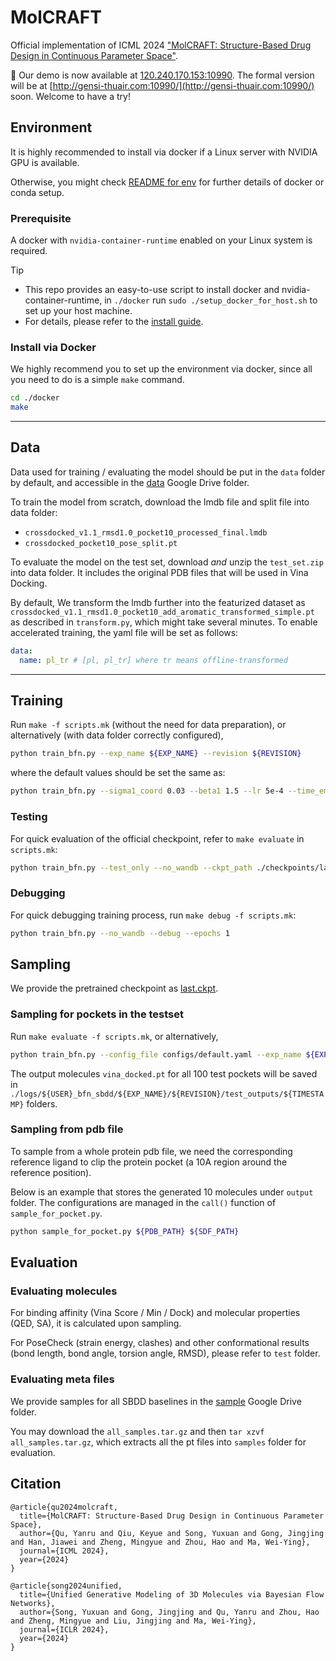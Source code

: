 # MolCRAFT
Official implementation of ICML 2024 ["MolCRAFT: Structure-Based Drug Design in Continuous Parameter Space"](https://arxiv.org/abs/2404.12141).

🎉 Our demo is now available at [120.240.170.153:10990](120.240.170.153:10990). The formal version will be at [http://gensi-thuair.com:10990/](http://gensi-thuair.com:10990/) soon. Welcome to have a try!

## Environment
It is highly recommended to install via docker if a Linux server with NVIDIA GPU is available.

Otherwise, you might check [README for env](docker/README.md) for further details of docker or conda setup.

### Prerequisite
A docker with `nvidia-container-runtime` enabled on your Linux system is required.

> [!TIP]
> - This repo provides an easy-to-use script to install docker and nvidia-container-runtime, in `./docker` run `sudo ./setup_docker_for_host.sh` to set up your host machine.
> - For details, please refer to the [install guide](https://docs.nvidia.com/datacenter/cloud-native/container-toolkit/latest/install-guide.html).


### Install via Docker
We highly recommend you to set up the environment via docker, since all you need to do is a simple `make` command.
```bash
cd ./docker
make
```


-----
## Data
Data used for training / evaluating the model should be put in the `data` folder by default, and accessible in the [data](https://drive.google.com/drive/folders/16KiwfMGUIk4a6mNU20GnUd0ah-mjNlhC?usp=share_link) Google Drive folder.

To train the model from scratch, download the lmdb file and split file into data folder:
* `crossdocked_v1.1_rmsd1.0_pocket10_processed_final.lmdb`
* `crossdocked_pocket10_pose_split.pt`

To evaluate the model on the test set, download _and_ unzip the `test_set.zip` into data folder. It includes the original PDB files that will be used in Vina Docking.

By default, We transform the lmdb further into the featurized dataset as `crossdocked_v1.1_rmsd1.0_pocket10_add_aromatic_transformed_simple.pt` as described in `transform.py`, which might take several minutes. To enable accelerated training, the yaml file will be set as follows:

```yaml
data:
  name: pl_tr # [pl, pl_tr] where tr means offline-transformed
```

---
## Training
Run `make -f scripts.mk` (without the need for data preparation), or alternatively (with data folder correctly configured),
```bash
python train_bfn.py --exp_name ${EXP_NAME} --revision ${REVISION}
```

where the default values should be set the same as:
```bash
python train_bfn.py --sigma1_coord 0.03 --beta1 1.5 --lr 5e-4 --time_emb_dim 1 --epochs 15 --max_grad_norm Q --destination_prediction True --use_discrete_t True --num_samples 10 --sampling_strategy end_back_pmf
```

### Testing
For quick evaluation of the official checkpoint, refer to `make evaluate` in `scripts.mk`:
```bash
python train_bfn.py --test_only --no_wandb --ckpt_path ./checkpoints/last.ckpt
```

### Debugging
For quick debugging training process, run `make debug -f scripts.mk`:
```bash
python train_bfn.py --no_wandb --debug --epochs 1
```

## Sampling
We provide the pretrained checkpoint as [last.ckpt](https://drive.google.com/file/d/1a1laBFYRNqaMpcS3Id0L0R6XoLEk4gDG/view?usp=share_link). 

### Sampling for pockets in the testset
Run `make evaluate -f scripts.mk`, or alternatively,
```bash
python train_bfn.py --config_file configs/default.yaml --exp_name ${EXP_NAME} --revision ${REVISION} --test_only --num_samples ${NUM_MOLS_PER_POCKET} --sample_steps 100
```

The output molecules `vina_docked.pt` for all 100 test pockets will be saved in `./logs/${USER}_bfn_sbdd/${EXP_NAME}/${REVISION}/test_outputs/${TIMESTAMP}` folders.

### Sampling from pdb file
To sample from a whole protein pdb file, we need the corresponding reference ligand to clip the protein pocket (a 10A region around the reference position).

Below is an example that stores the generated 10 molecules under `output` folder. The configurations are managed in the ``call()`` function of ``sample_for_pocket.py``.

```bash
python sample_for_pocket.py ${PDB_PATH} ${SDF_PATH}
```

## Evaluation
### Evaluating molecules
For binding affinity (Vina Score / Min / Dock) and molecular properties (QED, SA), it is calculated upon sampling.

For PoseCheck (strain energy, clashes) and other conformational results (bond length, bond angle, torsion angle, RMSD), please refer to `test` folder.

### Evaluating meta files
We provide samples for all SBDD baselines in the [sample](https://drive.google.com/drive/folders/1A3Mthm9ksbfUnMCe5T2noGsiEV1RfChH?usp=sharing) Google Drive folder.

You may download the `all_samples.tar.gz` and then `tar xzvf all_samples.tar.gz`, which extracts all the pt files into `samples` folder for evaluation.

<!-- ## Demo
### Host our web app demo locally

With ``gradio`` and ``gradio_molecule3d`` installed, you can simply run ``python app.py`` to open the demo locally. Port mapping has been set in Makefile if you are using docker. You should also forward this port if you run the docker in an ssh server. We will share a permanent demo link later.

Great thanks to @duerrsimon for his kind support in resolving rendering issues! -->

## Citation

```
@article{qu2024molcraft,
  title={MolCRAFT: Structure-Based Drug Design in Continuous Parameter Space},
  author={Qu, Yanru and Qiu, Keyue and Song, Yuxuan and Gong, Jingjing and Han, Jiawei and Zheng, Mingyue and Zhou, Hao and Ma, Wei-Ying},
  journal={ICML 2024},
  year={2024}
}

@article{song2024unified,
  title={Unified Generative Modeling of 3D Molecules via Bayesian Flow Networks},
  author={Song, Yuxuan and Gong, Jingjing and Qu, Yanru and Zhou, Hao and Zheng, Mingyue and Liu, Jingjing and Ma, Wei-Ying},
  journal={ICLR 2024},
  year={2024}
}
```
